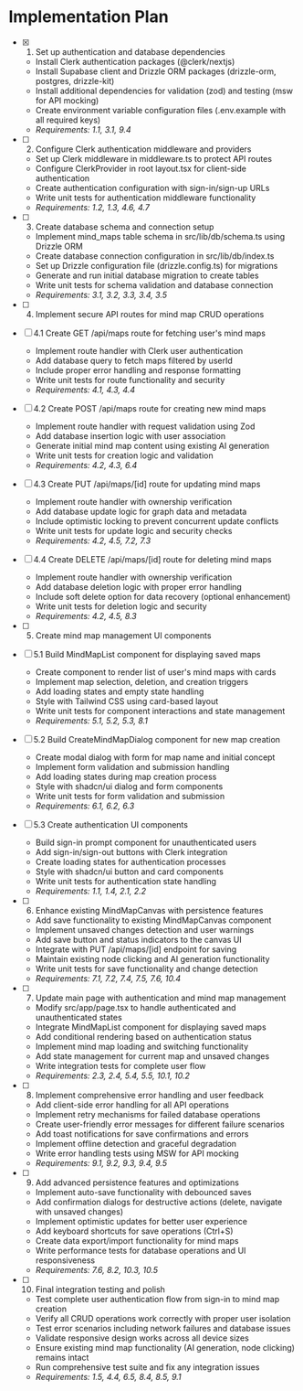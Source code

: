 # Implementation Plan

-   [x] 1. Set up authentication and database dependencies

    -   Install Clerk authentication packages (@clerk/nextjs)
    -   Install Supabase client and Drizzle ORM packages (drizzle-orm, postgres, drizzle-kit)
    -   Install additional dependencies for validation (zod) and testing (msw for API mocking)
    -   Create environment variable configuration files (.env.example with all required keys)
    -   _Requirements: 1.1, 3.1, 9.4_

-   [ ] 2. Configure Clerk authentication middleware and providers

    -   Set up Clerk middleware in middleware.ts to protect API routes
    -   Configure ClerkProvider in root layout.tsx for client-side authentication
    -   Create authentication configuration with sign-in/sign-up URLs
    -   Write unit tests for authentication middleware functionality
    -   _Requirements: 1.2, 1.3, 4.6, 4.7_

-   [ ] 3. Create database schema and connection setup

    -   Implement mind_maps table schema in src/lib/db/schema.ts using Drizzle ORM
    -   Create database connection configuration in src/lib/db/index.ts
    -   Set up Drizzle configuration file (drizzle.config.ts) for migrations
    -   Generate and run initial database migration to create tables
    -   Write unit tests for schema validation and database connection
    -   _Requirements: 3.1, 3.2, 3.3, 3.4, 3.5_

-   [ ] 4. Implement secure API routes for mind map CRUD operations
-   [ ] 4.1 Create GET /api/maps route for fetching user's mind maps

    -   Implement route handler with Clerk user authentication
    -   Add database query to fetch maps filtered by userId
    -   Include proper error handling and response formatting
    -   Write unit tests for route functionality and security
    -   _Requirements: 4.1, 4.3, 4.4_

-   [ ] 4.2 Create POST /api/maps route for creating new mind maps

    -   Implement route handler with request validation using Zod
    -   Add database insertion logic with user association
    -   Generate initial mind map content using existing AI generation
    -   Write unit tests for creation logic and validation
    -   _Requirements: 4.2, 4.3, 6.4_

-   [ ] 4.3 Create PUT /api/maps/[id] route for updating mind maps

    -   Implement route handler with ownership verification
    -   Add database update logic for graph data and metadata
    -   Include optimistic locking to prevent concurrent update conflicts
    -   Write unit tests for update logic and security checks
    -   _Requirements: 4.2, 4.5, 7.2, 7.3_

-   [ ] 4.4 Create DELETE /api/maps/[id] route for deleting mind maps

    -   Implement route handler with ownership verification
    -   Add database deletion logic with proper error handling
    -   Include soft delete option for data recovery (optional enhancement)
    -   Write unit tests for deletion logic and security
    -   _Requirements: 4.2, 4.5, 8.3_

-   [ ] 5. Create mind map management UI components
-   [ ] 5.1 Build MindMapList component for displaying saved maps

    -   Create component to render list of user's mind maps with cards
    -   Implement map selection, deletion, and creation triggers
    -   Add loading states and empty state handling
    -   Style with Tailwind CSS using card-based layout
    -   Write unit tests for component interactions and state management
    -   _Requirements: 5.1, 5.2, 5.3, 8.1_

-   [ ] 5.2 Build CreateMindMapDialog component for new map creation

    -   Create modal dialog with form for map name and initial concept
    -   Implement form validation and submission handling
    -   Add loading states during map creation process
    -   Style with shadcn/ui dialog and form components
    -   Write unit tests for form validation and submission
    -   _Requirements: 6.1, 6.2, 6.3_

-   [ ] 5.3 Create authentication UI components

    -   Build sign-in prompt component for unauthenticated users
    -   Add sign-in/sign-out buttons with Clerk integration
    -   Create loading states for authentication processes
    -   Style with shadcn/ui button and card components
    -   Write unit tests for authentication state handling
    -   _Requirements: 1.1, 1.4, 2.1, 2.2_

-   [ ] 6. Enhance existing MindMapCanvas with persistence features

    -   Add save functionality to existing MindMapCanvas component
    -   Implement unsaved changes detection and user warnings
    -   Add save button and status indicators to the canvas UI
    -   Integrate with PUT /api/maps/[id] endpoint for saving
    -   Maintain existing node clicking and AI generation functionality
    -   Write unit tests for save functionality and change detection
    -   _Requirements: 7.1, 7.2, 7.4, 7.5, 7.6, 10.4_

-   [ ] 7. Update main page with authentication and mind map management

    -   Modify src/app/page.tsx to handle authenticated and unauthenticated states
    -   Integrate MindMapList component for displaying saved maps
    -   Add conditional rendering based on authentication status
    -   Implement mind map loading and switching functionality
    -   Add state management for current map and unsaved changes
    -   Write integration tests for complete user flow
    -   _Requirements: 2.3, 2.4, 5.4, 5.5, 10.1, 10.2_

-   [ ] 8. Implement comprehensive error handling and user feedback

    -   Add client-side error handling for all API operations
    -   Implement retry mechanisms for failed database operations
    -   Create user-friendly error messages for different failure scenarios
    -   Add toast notifications for save confirmations and errors
    -   Implement offline detection and graceful degradation
    -   Write error handling tests using MSW for API mocking
    -   _Requirements: 9.1, 9.2, 9.3, 9.4, 9.5_

-   [ ] 9. Add advanced persistence features and optimizations

    -   Implement auto-save functionality with debounced saves
    -   Add confirmation dialogs for destructive actions (delete, navigate with unsaved changes)
    -   Implement optimistic updates for better user experience
    -   Add keyboard shortcuts for save operations (Ctrl+S)
    -   Create data export/import functionality for mind maps
    -   Write performance tests for database operations and UI responsiveness
    -   _Requirements: 7.6, 8.2, 10.3, 10.5_

-   [ ] 10. Final integration testing and polish
    -   Test complete user authentication flow from sign-in to mind map creation
    -   Verify all CRUD operations work correctly with proper user isolation
    -   Test error scenarios including network failures and database issues
    -   Validate responsive design works across all device sizes
    -   Ensure existing mind map functionality (AI generation, node clicking) remains intact
    -   Run comprehensive test suite and fix any integration issues
    -   _Requirements: 1.5, 4.4, 6.5, 8.4, 8.5, 9.1_
